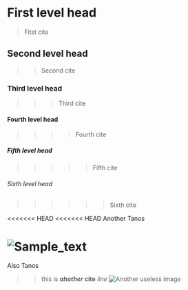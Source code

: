 # First level head
>Fitst cite
## Second level head
>>Second cite
### Third level head
>>>Third cite
#### Fourth level head
>>>>Fourth cite
##### Fifth level head
>>>>>Fifth cite
###### Sixth level head
>>>>>>Sixth cite

<<<<<<< HEAD
<<<<<<< HEAD
Another Tanos

![Sample_text](https://mir-s3-cdn-cf.behance.net/project_modules/1400/617cf365983491.5b06a7ae91e07.jpg)
=======
Also Tanos
>>this is _**ahother**_ __cite__ *line* 
![Another useless image](https://besthqwallpapers.com/Uploads/6-5-2018/51319/natsu-dragneel-team-natsu-protagonist-manga-art.jpg)
